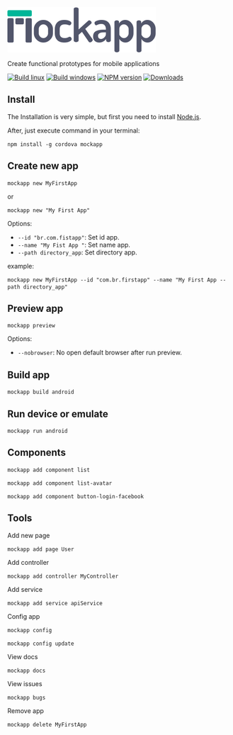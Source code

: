 ![Logo](https://raw.githubusercontent.com/fabiorogeriosj/mockapp/design/logo_dark.png)

Create functional prototypes for mobile applications

[![Build linux](https://travis-ci.org/fabiorogeriosj/mockapp.svg?branch=master)](https://travis-ci.org/fabiorogeriosj/mockapp) [![Build windows](https://ci.appveyor.com/api/projects/status/9n0lv3n34yj0ea5j?svg=true)](https://ci.appveyor.com/project/fabiorogeriosj/mockapp)
 [![NPM version][npm-image]][npm-url] [![Downloads][downloads-image]][npm-url]


## Install

The Installation is very simple, but first you need to install [Node.js](https://nodejs.org/en/).

After, just execute command in your terminal:

```
npm install -g cordova mockapp
```

## Create new app

```
mockapp new MyFirstApp
```
or
```
mockapp new "My First App"
```

Options:
- `--id "br.com.fistapp"`: Set id app.
- `--name "My Fist App "`: Set name app.
- `--path directory_app`: Set directory app.

example:
```
mockapp new MyFirstApp --id "com.br.firstapp" --name "My First App --path directory_app"
```

## Preview app

```
mockapp preview
```

Options:
- `--nobrowser`: No open default browser after run preview.

## Build app

```
mockapp build android
```

## Run device or emulate

```
mockapp run android
```

## Components

```
mockapp add component list
```

```
mockapp add component list-avatar
```

```
mockapp add component button-login-facebook
```

## Tools

Add new page

```
mockapp add page User
```

Add controller

```
mockapp add controller MyController
```

Add service

```
mockapp add service apiService
```

Config app

```
mockapp config
```

```
mockapp config update
```

View docs

```
mockapp docs
```

View issues

```
mockapp bugs
```


Remove app

```
mockapp delete MyFirstApp
```


[downloads-image]: https://img.shields.io/npm/dm/mockapp.svg
[npm-url]: https://www.npmjs.com/package/mockapp
[npm-image]: https://img.shields.io/npm/v/mockapp.svg
